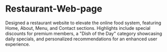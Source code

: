 # Restaurant-Web-page
Designed a restaurant website to elevate the online food system, featuring Home, About, Menu, and Contact sections. Highlights include special discounts for premium members, a "Dish of the Day" category showcasing daily specials, and personalized recommendations for an enhanced user experience.
